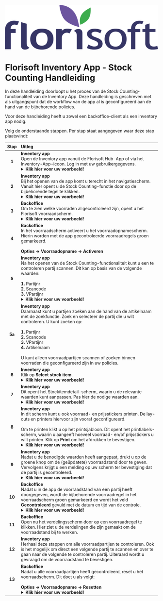 <img src="../../../fslogo.png">

# Florisoft Inventory App - Stock Counting Handleiding

In deze handleiding doorloopt u het proces van de Stock Counting-functionaliteit van de Inventory App. Deze handleiding is geschreven met als uitgangspunt dat de workflow van de app al is geconfigureerd aan de hand van de bijbehorende policies.

Voor deze handleiding heeft u zowel een backoffice-client als een inventory app nodig.

Volg de onderstaande stappen. Per stap staat aangegeven waar deze stap plaatsvindt:

| Stap | Uitleg |
|:-:|:--|
| **1** | **Inventory app**<br>Open de Inventory app vanuit de Florisoft Hub-App of via het Inventory-App-icoon. Log in met uw gebruikergegevens.<details><summary><b>Klik hier voor uw voorbeeld!</b></summary><img src="Media/Doorloop/1.png"></details>|
| **2** | **Inventory app**<br>Bij het openen van de app komt u terecht in het navigatiescherm. Vanuit hier opent u de Stock Counting-functie door op de bijbehorende tegel te klikken.<details><summary><b>Klik hier voor uw voorbeeld!</b></summary><img src="Media/Doorloop/2.png"></details> |
| **3** | **Backoffice**<br>Om te zien welke voorraden al gecontroleerd zijn, opent u het Florisoft voorraadscherm.<details><summary><b>Klik hier voor uw voorbeeld!</b></summary><img src="Media/Doorloop/3.png"></details> |
| **4** | **Backoffice**<br>In het voorraadscherm activeert u het voorraadopnamescherm. Hierin worden met de app gecontroleerde voorraadregels groen gemarkeerd.<br><br>**Opties → Voorraadopname → Activeren** |
| **5** | **Inventory app**<br>Na het openen van de Stock Counting-functionaliteit kunt u een te controleren partij scannen. Dit kan op basis van de volgende waarden:<br><br>**1.** Partijnr<br>**2.** Scancode<br>**3.** VPartijnr<details><summary><b>Klik hier voor uw voorbeeld!</b></summary><img src="Media/Doorloop/5.png"></details>|
| **5a** | **Inventory app**<br>Daarnaast kunt u partijen zoeken aan de hand van de artikelnaam met de zoekfunctie. Zoek en selecteer de partij die u wilt controleren. U kunt zoeken op:<br><br>**1.** Partijnr<br>**2.** Scancode<br>**3.** VPartijnr<br>**4.** Artikelnaam<br><br>U kunt alleen voorraadpartijen scannen of zoeken binnen voorraden die geconfigureerd zijn in uw policies. |
| **6** | **Inventory app**<br>Klik op **Select stock item**. <details><summary><b>Klik hier voor uw voorbeeld!</b></summary><img src="Media/Doorloop/6.png"></details>|
| **7** | **Inventory app**<br>Dit opent het Stockitemdetail-scherm, waarin u de relevante waarden kunt aanpassen. Pas hier de nodige waarden aan.<details><summary><b>Klik hier voor uw voorbeeld!</b></summary><img src="Media/Doorloop/8.png"></details>|
| **8** | **Inventory app**<br>In dit scherm kunt u ook voorraad- en prijsstickers printen. De lay-outs en printers hiervoor zijn vooraf geconfigureerd.<br><br>Om te printen klikt u op het printsjabloon. Dit opent het printlabels-scherm, waarin u aangeeft hoeveel voorraad- en/of prijsstickers u wilt printen. Klik op **Print** om het afdrukken te bevestigen. <details><summary><b>Klik hier voor uw voorbeeld!</b></summary><img src="Media/Doorloop/9.png"></details>|
| **9** | **Inventory app**<br>Nadat u de benodigde waarden heeft aangepast, drukt u op de groene knop om de (geüpdatete) voorraadstand door te geven. Vervolgens krijgt u een melding op uw scherm ter bevestiging dat de partij is gecontroleerd.<details><summary><b>Klik hier voor uw voorbeeld!</b></summary><img src="Media/Doorloop/10.png"><img src="Media/Doorloop/11.png"></details>|
| **10** | **Backoffice**<br>Nadat u in de app de voorraadstand van een partij heeft doorgegeven, wordt de bijbehorende voorraadregel in het voorraadscherm groen gemarkeerd en wordt het veld **Gecontroleerd** gevuld met de datum en tijd van de controle.<details><summary><b>Klik hier voor uw voorbeeld!</b></summary><img src="Media/Doorloop/22.png"></details>|
| **11** | **Backoffice**<br>Open nu het verdelingsscherm door op een voorraadregel te klikken. Hier ziet u de verdelingen die zijn gemaakt om de voorraadstand bij te werken. |
| **12** | **Inventory app**<br>Herhaal deze stappen om alle voorraadpartijen te controleren. Ook is het mogelijk om direct een volgende partij te scannen en over te gaan naar de volgende te controleren partij. Uiteraard wordt u gevraagd om de voorraadstand te bevestigen. |
| **13** | **Backoffice**<br>Nadat u alle voorraadpartijen heeft gecontroleerd, reset u het voorraadscherm. Dit doet u als volgt:<br><br>**Opties → Voorraadopname → Resetten**<details><summary><b>Klik hier voor uw voorbeeld!</b></summary><img src="Media/Doorloop/23.png"></details> |
